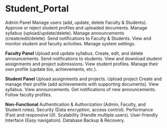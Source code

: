 # Student_Portal
Admin Panel 
Manage users (add, update, delete Faculty & Students).
Approve or reject student profiles and uploaded documents.
Manage syllabus (upload/update/delete).
Manage announcements (create/edit/delete).
Send notifications to Faculty & Students.
View and monitor student and faculty activities.
Manage system settings.

 **Faculty Panel** 
Upload and update syllabus.
Create, edit, and delete announcements.
Send notifications to students.
View and download student assignments and project submissions.
View student profiles.
Manage their own profile (update bio, achievements, etc.).

**Student Panel**
Upload assignments and projects.
Upload project 
Create and manage their profile (add achievements with supporting documents).
View syllabus.
View announcements.
Get notifications of new announcements.
Follow faculty profiles.

 **Non-Functional** 
Authentication & Authorization (Admin, Faculty, and Student roles).
Security (Data encryption, access control).
Performance (Fast and responsive UI).
Scalability (Handle multiple users).
User-friendly Interface (Easy navigation).
Database Backup & Recovery.
